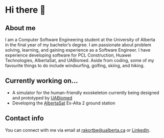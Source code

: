# Hi there 👋

## About me
I am a Computer Software Engineering student at the University of Alberta in the final year of my bachelor’s degree. I am passionate about problem solving, learning, and gaining experience as a Software Engineer. I have experience developing software for PCL Construction, Huawei Technologies, AlbertaSat, and UABiomed. Aside from coding, some of my favourite things to do include windsurfing, golfing, skiing, and hiking.

## Currently working on...
- A simulator for the human-friendly exoskeleton currently being designed and prototyped by [UABiomed](https://github.com/ualbertabiomed)
- Developing the [AlbertaSat](https://github.com/AlbertaSat) Ex-Alta 2 ground station

## Contact info
You can connect with me via email at rakortbe@ualberta.ca or [LinkedIn](https://www.linkedin.com/in/ryankortbeek/).

<!--
**ryankortbeek/ryankortbeek** is a ✨ _special_ ✨ repository because its `README.md` (this file) appears on your GitHub profile.

Here are some ideas to get you started:

- 🔭 I’m currently working on ...
- 🌱 I’m currently learning ...
- 👯 I’m looking to collaborate on ...
- 🤔 I’m looking for help with ...
- 💬 Ask me about ...
- 📫 How to reach me: ...
- 😄 Pronouns: ...
- ⚡ Fun fact: ...
-->
